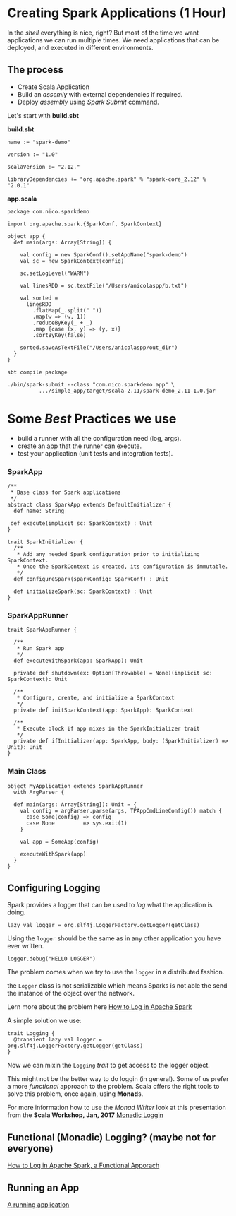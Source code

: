 
# Creating Spark Applications (1 Hour)

In the *shell* everything is nice, right? But most of the time we want applications we can run multiple times. We need applications that can be deployed, and executed in different environments. 

## The process

- Create Scala Application
- Build an *assemly* with external dependencies if required.
- Deploy *assembly* using *Spark Submit* command. 

Let's start with **build.sbt**

**build.sbt**
```
name := "spark-demo"

version := "1.0"

scalaVersion := "2.12."

libraryDependencies += "org.apache.spark" % "spark-core_2.12" % "2.0.1"
```

**app.scala**

```
package com.nico.sparkdemo

import org.apache.spark.{SparkConf, SparkContext}

object app {
  def main(args: Array[String]) {
  
    val config = new SparkConf().setAppName("spark-demo")
    val sc = new SparkContext(config)

    sc.setLogLevel("WARN")

    val linesRDD = sc.textFile("/Users/anicolaspp/b.txt")

    val sorted = 
      linesRDD
        .flatMap(_.split(" "))
        .map(w => (w, 1))
        .reduceByKey(_ + _)
        .map {case (x, y) => (y, x)}
        .sortByKey(false)

    sorted.saveAsTextFile("/Users/anicolaspp/out_dir")
  }
}
```

`sbt compile package`

```
./bin/spark-submit --class "com.nico.sparkdemo.app" \
          .../simple_app/target/scala-2.11/spark-demo_2.11-1.0.jar
```

# Some *Best* Practices we use

- build a runner with all the configuration need (log, args).
- create an app that the runner can execute.
- test your application (unit tests and integration tests).

### SparkApp

```
/**
 * Base class for Spark applications
 */
abstract class SparkApp extends DefaultInitializer {
  def name: String
 
 def execute(implicit sc: SparkContext) : Unit
}

trait SparkInitializer {
  /**
   * Add any needed Spark configuration prior to initializing SparkContext.
   * Once the SparkContext is created, its configuration is immutable.
   */
  def configureSpark(sparkConfig: SparkConf) : Unit

  def initializeSpark(sc: SparkContext) : Unit
}
```

### SparkAppRunner

```
trait SparkAppRunner {
  
  /**
   * Run Spark app
   */
  def executeWithSpark(app: SparkApp): Unit

  private def shutdown(ex: Option[Throwable] = None)(implicit sc: SparkContext): Unit

  /**
   * Configure, create, and initialize a SparkContext
   */
  private def initSparkContext(app: SparkApp): SparkContext

  /**
   * Execute block if app mixes in the SparkInitializer trait
   */
  private def ifInitializer(app: SparkApp, body: (SparkInitializer) => Unit): Unit
}
```

### Main Class

```
object MyApplication extends SparkAppRunner
  with ArgParser {

  def main(args: Array[String]): Unit = {
    val config = argParser.parse(args, TPAppCmdLineConfig()) match {
      case Some(config) => config
      case None         => sys.exit(1)
    }

    val app = SomeApp(config)

    executeWithSpark(app)
  }
}

```

## Configuring Logging

Spark provides a logger that can be used to *log* what the application is doing.

```
lazy val logger = org.slf4j.LoggerFactory.getLogger(getClass)
```

Using the `logger` should be the same as in any other application you have ever written. 

```
logger.debug("HELLO LOGGER")
```

The problem comes when we try to use the `logger` in a distributed fashion. 

the `Logger` class is not serializable which means Sparks is not able the send the instance of the object over the network. 

Lern more about the problem here [How to Log in Apache Spark](https://medium.com/hacker-daily/how-to-log-in-apache-spark-f4204fad78a)

A simple solution we use:

```
trait Logging {
  @transient lazy val logger = org.slf4j.LoggerFactory.getLogger(getClass)
}

```

Now we can mixin the `Logging` *trait* to get access to the logger object.

This might not be the better way to do loggin (in general). Some of us prefer a more *functional* approach to the problem. Scala offers the right tools to solve this problem, once again, using **Monad**s. 

For more information how to use the *Monad Writer* look at this presentation from the **Scala Workshop, Jan, 2017** [Monadic Loggin](https://docs.google.com/presentation/d/1DkoH12dbEKuu2ZcikAavBsEZ3HzKcJrypvPKyLP09D8/edit?usp=sharing)

## Functional (Monadic) Logging? (maybe not for everyone)

[How to Log in Apache Spark, a Functional Apporach](https://medium.com/hacker-daily/how-to-log-in-apache-spark-a-functional-approach-e48ffbbd935b)

## Running an App

[A running application](https://github.com/anicolaspp/spark-workshop/tree/master/complex_app)
